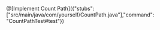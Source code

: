 



@[Implement Count Path]({"stubs": ["src/main/java/com/yourself/CountPath.java"],"command": "CountPathTest#test"})